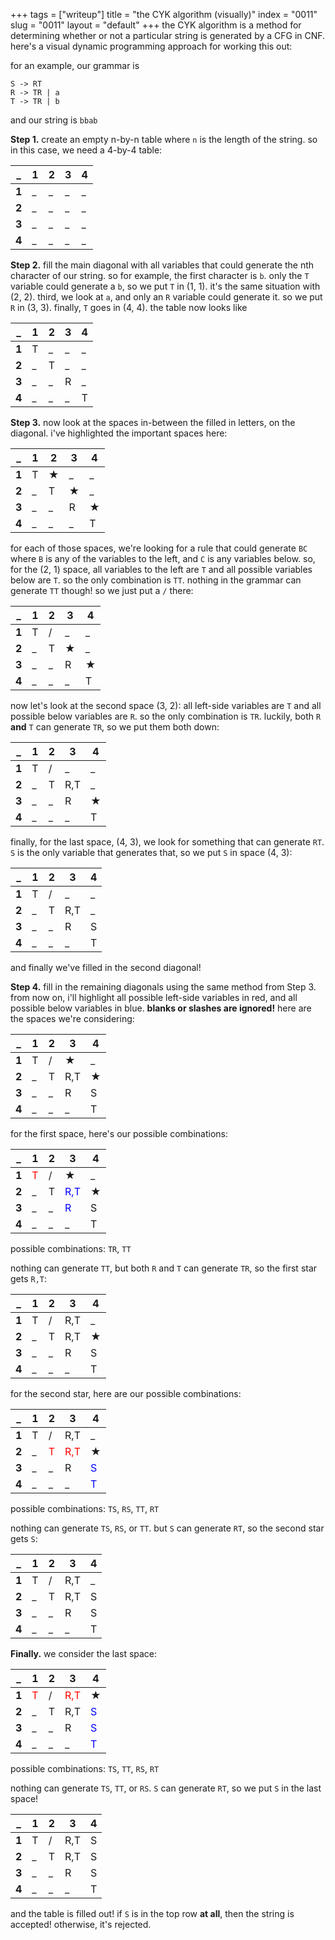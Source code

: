 +++
tags = ["writeup"]
title = "the CYK algorithm (visually)"
index = "0011"
slug = "0011"
layout = "default"
+++
the CYK algorithm is a method for determining whether or not a particular string is generated by a CFG in CNF. here's a visual dynamic programming approach for working this out:

for an example, our grammar is
```
S -> RT
R -> TR | a
T -> TR | b
```
and our string is `bbab`

**Step 1.** create an empty n-by-n table where `n` is the length of the string. so in this case, we need a 4-by-4 table:

| _ | 1 | 2 | 3 | 4 |
| - | - | - | - | - |
| **1** | _ | _ | _ | _ |
| **2** | _ | _ | _ | _ |
| **3** | _ | _ | _ | _ |
| **4** | _ | _ | _ | _ |


**Step 2.** fill the main diagonal with all variables that could generate the nth character of our string. so for example, the first character is `b`. only the `T` variable could generate a `b`, so we put `T` in (1, 1). it's the same situation with (2, 2). third, we look at `a`, and only an `R` variable could generate it. so we put `R` in (3, 3). finally, `T` goes in (4, 4). the table now looks like

| _ | 1 | 2 | 3 | 4 |
| - | - | - | - | - |
| **1** | T | _ | _ | _ |
| **2** | _ | T | _ | _ |
| **3** | _ | _ | R | _ |
| **4** | _ | _ | _ | T |


**Step 3.** now look at the spaces in-between the filled in letters, on the diagonal. i've highlighted the important spaces here:

| _ | 1 | 2 | 3 | 4 |
| - | - | - | - | - |
| **1** | T | **★** | _ | _ |
| **2** | _ | T | **★** | _ |
| **3** | _ | _ | R | **★** |
| **4** | _ | _ | _ | T |

for each of those spaces, we're looking for a rule that could generate `BC` where `B` is any of the variables to the left, and `C` is any variables below. so, for the (2, 1) space, all variables to the left are `T` and all possible variables below are `T`. so the only combination is `TT`. nothing in the grammar can generate `TT` though! so we just put a `/` there:

| _ | 1 | 2 | 3 | 4 |
| - | - | - | - | - |
| **1** | T | / | _ | _ |
| **2** | _ | T | **★** | _ |
| **3** | _ | _ | R | **★** |
| **4** | _ | _ | _ | T |

now let's look at the second space (3, 2): all left-side variables are `T` and all possible below variables are `R`. so the only combination is `TR`. luckily, both `R` **and** `T` can generate `TR`, so we put them both down:

| _ | 1 | 2 | 3 | 4 |
| - | - | - | - | - |
| **1** | T | / | _ | _ |
| **2** | _ | T | R,T | _ |
| **3** | _ | _ | R | **★** |
| **4** | _ | _ | _ | T |

finally, for the last space, (4, 3), we look for something that can generate `RT`. `S` is the only variable that generates that, so we put `S` in space (4, 3):

| _ | 1 | 2 | 3 | 4 |
| - | - | - | - | - |
| **1** | T | / | _ | _ |
| **2** | _ | T | R,T | _ |
| **3** | _ | _ | R | S |
| **4** | _ | _ | _ | T |

and finally we've filled in the second diagonal!

**Step 4.** fill in the remaining diagonals using the same method from Step 3. from now on, i'll highlight all possible left-side variables in red, and all possible below variables in blue. **blanks or slashes are ignored!** here are the spaces we're considering:

| _ | 1 | 2 | 3 | 4 |
| - | - | - | - | - |
| **1** | T | / | **★** | _ |
| **2** | _ | T | R,T | **★** |
| **3** | _ | _ | R | S |
| **4** | _ | _ | _ | T |

for the first space, here's our possible combinations:

| _ | 1 | 2 | 3 | 4 |
| - | - | - | - | - |
| **1** | <span style="color:red">T</span> | / | **★** | _ |
| **2** | _ | T | <span style="color:blue">R,T</span> | **★** |
| **3** | _ | _ | <span style="color:blue">R</span> | S |
| **4** | _ | _ | _ | T |

possible combinations: `TR`, `TT`

nothing can generate `TT`, but both `R` and `T` can generate `TR`, so the first star gets `R,T`:

| _ | 1 | 2 | 3 | 4 |
| - | - | - | - | - |
| **1** | T | / | R,T | _ |
| **2** | _ | T | R,T | **★** |
| **3** | _ | _ | R | S |
| **4** | _ | _ | _ | T |

for the second star, here are our possible combinations:

| _ | 1 | 2 | 3 | 4 |
| - | - | - | - | - |
| **1** | T | / | R,T | _ |
| **2** | _ | <span style="color:red">T</span> | <span style="color:red">R,T</span> | **★** |
| **3** | _ | _ | R | <span style="color:blue">S</span> |
| **4** | _ | _ | _ | <span style="color:blue">T</span> |

possible combinations: `TS`, `RS`, `TT`, `RT`

nothing can generate `TS`, `RS`, or `TT`. but `S` can generate `RT`, so the second star gets `S`:

| _ | 1 | 2 | 3 | 4 |
| - | - | - | - | - |
| **1** | T | / | R,T | _ |
| **2** | _ | T | R,T | S |
| **3** | _ | _ | R | S |
| **4** | _ | _ | _ | T |


**Finally.** we consider the last space:

| _ | 1 | 2 | 3 | 4 |
| - | - | - | - | - |
| **1** | <span style="color:red">T</span> | / | <span style="color:red">R,T</span> | **★** |
| **2** | _ | T | R,T | <span style="color:blue">S</span> |
| **3** | _ | _ | R | <span style="color:blue">S</span> |
| **4** | _ | _ | _ | <span style="color:blue">T</span> |

possible combinations: `TS`, `TT`, `RS`, `RT`

nothing can generate `TS`, `TT`, or `RS`. `S` can generate `RT`, so we put `S` in the last space!

| _ | 1 | 2 | 3 | 4 |
| - | - | - | - | - |
| **1** | T | / | R,T | S |
| **2** | _ | T | R,T | S |
| **3** | _ | _ | R | S |
| **4** | _ | _ | _ | T |

and the table is filled out! if `S` is in the top row **at all**, then the string is accepted! otherwise, it's rejected.
